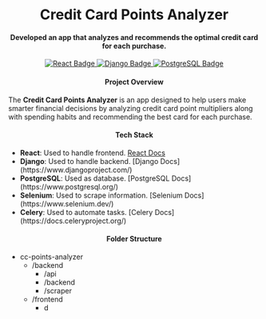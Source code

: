 <h1 align="center">
   Credit Card Points Analyzer
</h1>

<h4 align="center">
   Developed an app that analyzes and recommends the optimal credit card for each purchase.
</h4>

<p align="center">
   <a href="https://react.dev/">
      <img src="https://img.shields.io/badge/v19.0.0-_?logo=react&logoColor=%2361DAFB&label=React&color=%2361DAFB"
           alt="React Badge">
   </a>
   <a href="https://www.djangoproject.com/">
      <img src="https://img.shields.io/badge/v5.1.3-_?logo=django&logoColor=%23092E20&label=Django&color=%23092E20"
           alt="Django Badge">
   </a>
   <a href="https://www.postgresql.org/">
      <img src="https://img.shields.io/badge/v17.2-_?logo=postgresql&logoColor=%234169E1&label=PostgreSQL&color=%234169E1"
           alt="PostgreSQL Badge">
   </a>
</p>

<div id="project-overview">
   <h4 align="center">
      Project Overview
   </h4>

   <p>
      The <b>Credit Card Points Analyzer</b> is an app designed to help users make smarter financial decisions by analyzing credit card point multipliers along with spending habits and recommending the best card for each purchase.
   </p>
</div>

<div id="tech-stack">
   <h4 align="center">
      Tech Stack
   </h4>

   <ul>
      <li><b>React</b>: Used to handle frontend. <a href="https://react.dev/">React Docs</a></li>
      <li><b>Django</b>: Used to handle backend. [Django Docs](https://www.djangoproject.com/)</li>
      <li><b>PostgreSQL</b>: Used as database. [PostgreSQL Docs](https://www.postgresql.org/)</li>
      <li><b>Selenium</b>: Used to scrape information. [Selenium Docs](https://www.selenium.dev/)</li>
      <li><b>Celery</b>: Used to automate tasks. [Celery Docs](https://docs.celeryproject.org/)</li>
   </ul>
</div>

<div id="folder-structure">
   <h4 align="center">
      Folder Structure
   </h4>

   <ul>
      <li>cc-points-analyzer
         <ul>
            <li>
               /backend
               <ul>
                  <li>/api</li>
                  <li>/backend</li>
                  <li>/scraper</li>
               </ul>
            </li>
            <li>
               /frontend
               <ul>
                  <li>d</li>
               </ul>
            </li>
         </ul>
      </li>
   </ul>
</div>
